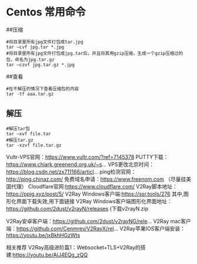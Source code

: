 # Centos 常用命令



##压缩
```shell
#将目录里所有jpg文件打包成tar.jpg
tar –cvf jpg.tar *.jpg
#将目录里所有jpg文件打包成jpg.tar后，并且将其用gzip压缩，生成一个gzip压缩过的包，命名为jpg.tar.gz
tar –czvf jpg.tar.gz *.jpg
```
##查看
```shell
#在不解压的情况下查看压缩包的内容
tar -tf aaa.tar.gz  

```


## 解压
```shell
#解压tar包
tar –xvf file.tar  
#解压tar.gz
tar -xzvf file.tar.gz
```



Vultr-VPS官网：https://www.vultr.com/?ref=7145378
PUTTY下载：https://www.chiark.greenend.org.uk/~s...
VPS更改北京时间：https://blog.csdn.net/zx711166/articl...
ping检测官网：http://ping.chinaz.com/
免费域名申请：https://www.freenom.com （尽量挂美国代理）
Cloudflare官网:https://www.cloudflare.com/
V2Ray脚本地址：https://ppig.xyz/post/5/
V2Ray Windows客户端:https://ssr.tools/276 其中,图形化界面下载失效,用下面链接
V2Ray Windows客户端图形化界面地址：https://github.com/2dust/v2rayN/releases (下载v2rayN.zip

V2Ray安卓客户端：https://github.com/2dust/v2rayNG/rele...
V2Ray mac客户端：https://github.com/Cenmrev/V2RayX/rel...
V2Ray苹果IOS客户端安装：https://youtu.be/jxBkhHGzWts

相关推荐
V2Ray高级进阶篇1：Websocket+TLS+V2Ray的搭建:https://youtu.be/AlJ4EQg_zQQ
